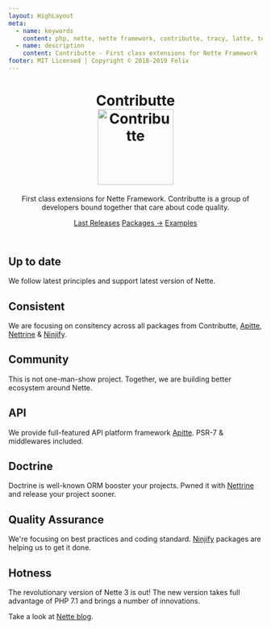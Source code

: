 ```yaml
---
layout: HighLayout
meta:
  - name: keywords
    content: php, nette, nette framework, contributte, tracy, latte, templates, database, extensions, addons, plugins
  - name: description
    content: Contributte - First class extensions for Nette Framework
footer: MIT Licensed | Copyright © 2018-2019 Felix
---
```


<div class="homepage">
  <header class="hero">
    <h1>
      Contributte<br>
      <img src="/contributte.png" alt="Contributte" title="Contributte logo" width="150">
    </h1>
    <p class="description">
      First class extensions for Nette Framework. 
      Contributte is a group of developers bound together that care about code quality.
    </p>
    <p class="action">
      <a href="/releases/" class="nav-link action-button">Last Releases</a>
      <a href="/packages/" class="nav-link action-button action-button-2x">Packages →</a>
      <a href="/packages/planette/playground" class="nav-link action-button">Examples</a>
    </p>
  </header>

  <div class="features">
    <div class="feature">
      <h2>Up to date</h2>
      <p>We follow latest principles and support latest version of Nette.</p>
    </div>
    <div class="feature">
      <h2>Consistent</h2>
      <p>We are focusing on consitency across all packages from Contributte, <a href="/apitte/">Apitte</a>, <a href="/nettrine/">Nettrine</a> & <a href="/ninjify/">Ninjify</a>.</p>
    </div>
    <div class="feature">
      <h2>Community</h2>
      <p>This is not one-man-show project. Together, we are building better ecosystem around Nette.</p>
    </div>
    <div class="feature">
      <h2>API</h2>
      <p>We provide full-featured API platform framework <a href="/apitte/">Apitte</a>. PSR-7 & middlewares included.</p>
    </div>
    <div class="feature">
      <h2>Doctrine</h2>
      <p>Doctrine is well-known ORM booster your projects. Pwned it with <a href="/nettrine/">Nettrine</a> and release your project sooner.</p>
    </div>
    <div class="feature">
      <h2>Quality Assurance</h2>
      <p>We're focusing on best practices and coding standard. <a href="/ninjify/">Ninjify</a> packages are helping us to get it done.  </p>
    </div>
  </div>
</div>

## Hotness

The revolutionary version of Nette 3 is out! The new version takes full advantage of PHP 7.1 and brings a number of innovations.

Take a look at [Nette blog](https://blog.nette.org).

